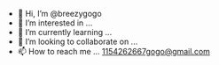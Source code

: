 - 👋 Hi, I’m @breezygogo
- 👀 I’m interested in ...
- 🌱 I’m currently learning ...
- 💞️ I’m looking to collaborate on ...
- 📫 How to reach me ...
1154262667gogo@gmail.com
<!---
breezygogo/breezygogo is a ✨ special ✨ repository because its `README.md` (this file) appears on your GitHub profile.
You can click the Preview link to take a look at your changes.
--->
